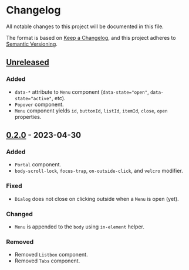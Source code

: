 # Changelog

All notable changes to this project will be documented in this file.

The format is based on [Keep a Changelog](https://keepachangelog.com/en/1.0.0/),
and this project adheres to [Semantic Versioning](https://semver.org/spec/v2.0.0.html).

## [Unreleased]

### Added
- `data-*` attribute to `Menu` component (`data-state="open"`, `data-state="active"`, etc).
- `Popover` component.
- `Menu` component yields `id`, `buttonId`, `listId`, `itemId`, `close`, `open` properties.

## [0.2.0] - 2023-04-30

### Added
- `Portal` component.
- `body-scroll-lock`, `focus-trap`, `on-outside-click`, and `velcro` modifier.

### Fixed
- `Dialog` does not close on clicking outside when a `Menu` is open (yet).

### Changed
- `Menu` is appended to the `body` using `in-element` helper.

### Removed
- Removed `Listbox` component.
- Removed `Tabs` component.

[unreleased]: https://github.com/abeidahmed/ember-primitiveui/compare/v0.2.0...HEAD
[0.2.0]: https://github.com/abeidahmed/ember-primitiveui/releases/tag/v0.2.0
